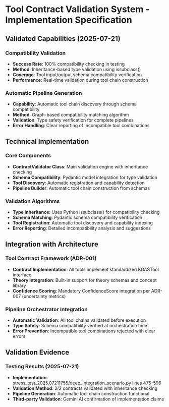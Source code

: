# Tool Contract Validation System - Implementation Specification

## Validated Capabilities (2025-07-21)

### Compatibility Validation
- **Success Rate**: 100% compatibility checking in testing
- **Method**: Inheritance-based type validation using issubclass()
- **Coverage**: Tool input/output schema compatibility verification
- **Performance**: Real-time validation during tool chain construction

### Automatic Pipeline Generation
- **Capability**: Automatic tool chain discovery through schema compatibility
- **Method**: Graph-based compatibility matching algorithm
- **Validation**: Type safety verification for complete pipelines
- **Error Handling**: Clear reporting of incompatible tool combinations

## Technical Implementation

### Core Components
- **ContractValidator Class**: Main validation engine with inheritance checking
- **Schema Compatibility**: Pydantic model integration for type validation
- **Tool Discovery**: Automatic registration and capability detection
- **Pipeline Builder**: Automatic tool chain construction from schemas

### Validation Algorithms
- **Type Inheritance**: Uses Python issubclass() for compatibility checking
- **Schema Matching**: Pydantic schema compatibility verification
- **Tool Registration**: Automatic tool discovery and capability indexing
- **Error Reporting**: Detailed incompatibility analysis and suggestions

## Integration with Architecture

### Tool Contract Framework (ADR-001)
- **Contract Implementation**: All tools implement standardized KGASTool interface
- **Theory Integration**: Built-in support for theory schemas and concept library
- **Confidence Scoring**: Mandatory ConfidenceScore integration per ADR-007 (uncertainty metrics)

### Pipeline Orchestrator Integration
- **Automatic Validation**: All tool chains validated before execution
- **Type Safety**: Schema compatibility verified at orchestration time
- **Error Prevention**: Incompatible tool combinations rejected with clear errors

## Validation Evidence

### Testing Results (2025-07-21)
- **Implementation**: stress_test_2025.07211755/deep_integration_scenario.py lines 475-596
- **Validation Method**: 2/2 contracts validated with inheritance checking
- **Pipeline Generation**: Automatic tool chain construction functional
- **Third-party Validation**: Gemini AI confirmation of implementation claims